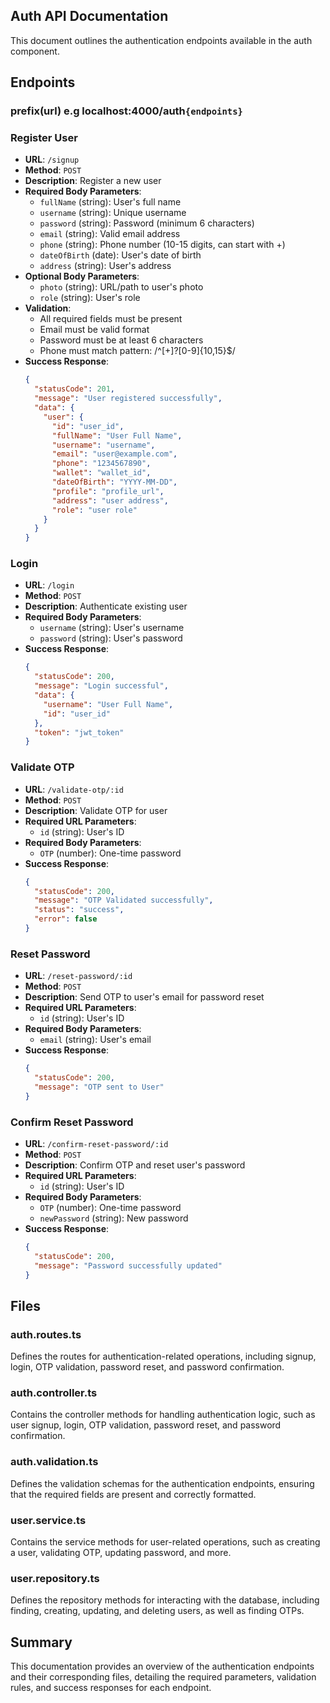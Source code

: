 ## Auth API Documentation

This document outlines the authentication endpoints available in the auth component.

## Endpoints

### **prefix(url)** e.g localhost:4000/auth`{endpoints}`

### Register User

- **URL**: `/signup`
- **Method**: `POST`
- **Description**: Register a new user
- **Required Body Parameters**:
  - `fullName` (string): User's full name
  - `username` (string): Unique username
  - `password` (string): Password (minimum 6 characters)
  - `email` (string): Valid email address
  - `phone` (string): Phone number (10-15 digits, can start with +)
  - `dateOfBirth` (date): User's date of birth
  - `address` (string): User's address
- **Optional Body Parameters**:
  - `photo` (string): URL/path to user's photo
  - `role` (string): User's role
- **Validation**:
  - All required fields must be present
  - Email must be valid format
  - Password must be at least 6 characters
  - Phone must match pattern: /^[+]?[0-9]{10,15}$/
- **Success Response**:
  ```json
  {
    "statusCode": 201,
    "message": "User registered successfully",
    "data": {
      "user": {
        "id": "user_id",
        "fullName": "User Full Name",
        "username": "username",
        "email": "user@example.com",
        "phone": "1234567890",
        "wallet": "wallet_id",
        "dateOfBirth": "YYYY-MM-DD",
        "profile": "profile_url",
        "address": "user address",
        "role": "user role"
      }
    }
  }
  ```

### Login

- **URL**: `/login`
- **Method**: `POST`
- **Description**: Authenticate existing user
- **Required Body Parameters**:
  - `username` (string): User's username
  - `password` (string): User's password
- **Success Response**:
  ```json
  {
    "statusCode": 200,
    "message": "Login successful",
    "data": {
      "username": "User Full Name",
      "id": "user_id"
    },
    "token": "jwt_token"
  }
  ```

### Validate OTP

- **URL**: `/validate-otp/:id`
- **Method**: `POST`
- **Description**: Validate OTP for user
- **Required URL Parameters**:
  - `id` (string): User's ID
- **Required Body Parameters**:
  - `OTP` (number): One-time password
- **Success Response**:
  ```json
  {
    "statusCode": 200,
    "message": "OTP Validated successfully",
    "status": "success",
    "error": false
  }
  ```

### Reset Password

- **URL**: `/reset-password/:id`
- **Method**: `POST`
- **Description**: Send OTP to user's email for password reset
- **Required URL Parameters**:
  - `id` (string): User's ID
- **Required Body Parameters**:
  - `email` (string): User's email
- **Success Response**:
  ```json
  {
    "statusCode": 200,
    "message": "OTP sent to User"
  }
  ```

### Confirm Reset Password

- **URL**: `/confirm-reset-password/:id`
- **Method**: `POST`
- **Description**: Confirm OTP and reset user's password
- **Required URL Parameters**:
  - `id` (string): User's ID
- **Required Body Parameters**:
  - `OTP` (number): One-time password
  - `newPassword` (string): New password
- **Success Response**:
  ```json
  {
    "statusCode": 200,
    "message": "Password successfully updated"
  }
  ```

## Files

### auth.routes.ts

Defines the routes for authentication-related operations, including signup, login, OTP validation, password reset, and password confirmation.

### auth.controller.ts

Contains the controller methods for handling authentication logic, such as user signup, login, OTP validation, password reset, and password confirmation.

### auth.validation.ts

Defines the validation schemas for the authentication endpoints, ensuring that the required fields are present and correctly formatted.

### user.service.ts

Contains the service methods for user-related operations, such as creating a user, validating OTP, updating password, and more.

### user.repository.ts

Defines the repository methods for interacting with the database, including finding, creating, updating, and deleting users, as well as finding OTPs.

## Summary

This documentation provides an overview of the authentication endpoints and their corresponding files, detailing the required parameters, validation rules, and success responses for each endpoint.
